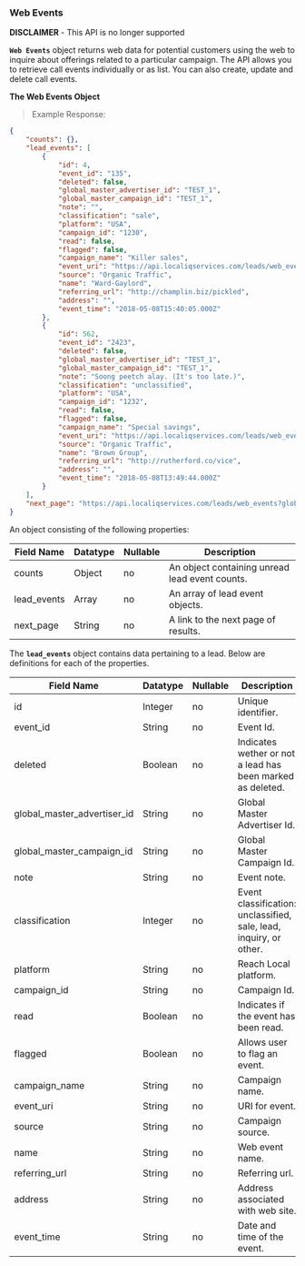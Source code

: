 ### Web Events

**DISCLAIMER** - This API is no longer supported

**`Web Events`** object returns web data for potential customers using the web to inquire about offerings related to a particular campaign. The API allows you to retrieve call events individually or as list. You can also create, update and delete call events.

**The Web Events Object**

> Example Response:

```json
{
    "counts": {},
    "lead_events": [
        {
            "id": 4,
            "event_id": "135",
            "deleted": false,
            "global_master_advertiser_id": "TEST_1",
            "global_master_campaign_id": "TEST_1",
            "note": "",
            "classification": "sale",
            "platform": "USA",
            "campaign_id": "1230",
            "read": false,
            "flagged": false,
            "campaign_name": "Killer sales",
            "event_uri": "https://api.localiqservices.com/leads/web_events/4",
            "source": "Organic Traffic",
            "name": "Ward-Gaylord",
            "referring_url": "http://champlin.biz/pickled",
            "address": "",
            "event_time": "2018-05-08T15:40:05.000Z"
        },
        {
            "id": 562,
            "event_id": "2423",
            "deleted": false,
            "global_master_advertiser_id": "TEST_1",
            "global_master_campaign_id": "TEST_1",
            "note": "Soong peetch alay. (It's too late.)",
            "classification": "unclassified",
            "platform": "USA",
            "campaign_id": "1232",
            "read": false,
            "flagged": false,
            "campaign_name": "Special savings",
            "event_uri": "https://api.localiqservices.com/leads/web_events/562",
            "source": "Organic Traffic",
            "name": "Brown Group",
            "referring_url": "http://rutherford.co/vice",
            "address": "",
            "event_time": "2018-05-08T13:49:44.000Z"
        }
    ],
    "next_page": "https://api.localiqservices.com/leads/web_events?global_master_advertiser_id=TEST_1&per_page=50&last_event_seen=2018-05-06 19:51:02584&show_deleted=false"
}
```

An object consisting of the following properties:

Field Name | Datatype | Nullable | Description
---------- | -------- | -------- | -----------
counts | Object | no | An object containing unread lead event counts.
lead_events | Array | no | An array of lead event objects.
next_page | String | no | A link to the next page of results.


The **`lead_events`** object contains data pertaining to a lead. Below are definitions for each of the properties.

Field Name | Datatype | Nullable | Description
---------- | -------- | -------- | -----------
id                          | Integer  | no | Unique identifier.
event_id                    | String   | no | Event Id.
deleted                     | Boolean  | no | Indicates wether or not a lead has been marked as deleted.
global_master_advertiser_id | String   | no | Global Master Advertiser Id.
global_master_campaign_id   | String   | no | Global Master Campaign Id.
note                        | String   | no | Event note.
classification              | Integer  | no | Event classification: unclassified, sale, lead, inquiry, or other.
platform                    | String   | no | Reach Local platform.
campaign_id                 | String   | no | Campaign Id.
read                        | Boolean  | no | Indicates if the event has been read.
flagged                     | Boolean  | no | Allows user to flag an event.
campaign_name               | String   | no | Campaign name.
event_uri                   | String   | no | URI for event.
source                      | String   | no | Campaign source.
name                        | String   | no | Web event name.
referring_url               | String   | no | Referring url.
address                     | String   | no | Address associated with web site.
event_time                  | String   | no | Date and time of the event.
